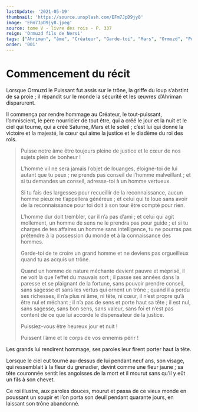 ```yaml
---
lastUpdate: '2021-05-19'
thumbnail: 'https://source.unsplash.com/EFm7JpD9jy8'
image: 'EFm7JpD9jy8.jpeg'
source: tome V - livre des rois - P. 337
reign: 'Ormuzd fils de Nersi'
tags: ["Ahriman", "âme", "Créateur", "Garde-toi", "Mars", "Ormuzd", "Puissant", "Saturne"]
order: '001'
---
```


# Commencement du récit

Lorsque Ormuzd le Puissant fut assis sur le trône, la griffe du loup s’abstint de sa proie ; il répandit sur le monde la sécurité et les œuvres d’Ahriman disparurent.

Il commença par rendre hommage au Créateur, le tout-puissant, l’omniscient, le père nourricier de tout être, qui a créé le jour et la nuit et le ciel qui tourne, qui a créé Saturne, Mars et le soleil ; c’est lui qui donne la victoire et la majesté, le cœur qui aime la justice et le diadème du roi des rois.

> Puisse notre âme être toujours pleine de justice et le cœur de nos sujets plein de bonheur !
>
> L’homme vil ne sera jamais l’objet de louanges, éloigne-toi de lui autant que tu peux ; ne prends pas conseil de l’homme malveillant ; et si tu demandes un conseil, adresse-toi à un homme vertueux.
>
> Si tu fais des largesses pour recueillir de la reconnaissance, aucun homme pieux ne t’appellera généreux ; et celui qui te loue sans avoir de la reconnaissance pour toi doit à son tour être compté pour rien.
>
> L’homme dur doit trembler, car il n’a pas d’ami ; et celui qui agit mollement, un homme de sens ne le prendra pas pour guide ; et si tu charges de tes affaires un homme sans intelligence, tu ne pourras pas prétendre à la possession du monde et à la connaissance des hommes.
>
> Garde-toi de te croire un grand homme et ne deviens pas orgueilleux quand tu as acquis un trône.
>
> Quand un homme de nature méchante devient pauvre et méprisé, il ne voit là que l’effet du mauvais sort ; il passe ses années dans la paresse et se plaignant de la fortune, sans pouvoir prendre conseil, sans sagesse et sans les vertus qui ornent un trône ; quand il a perdu ses richesses, il n’a plus ni âme, ni tête, ni cœur, il n’est propre qu’à être nul et méchant ; il n’a pas de sens et porte haut sa tête ; il est nul, sans sagesse, sans bon sens, sans valeur, sans foi et n’est pas content de ce que lui accorde le dispensateur de la justice.
>
> Puissiez-vous être heureux jour et nuit !
>
> Puissent l’âme et le corps de vos ennemis périr !

Les grands lui rendirent hommage, ses paroles leur firent porter haut la tête.

Lorsque le ciel eut tourné au-dessus de lui pendant neuf ans, son visage, qui ressemblait à la fleur du grenadier, devint comme une fleur jaune ; sa tête couronnée sentit les angoisses de la mort et il mourut sans qu’il y eût un fils à son chevet.

Ce roi illustre, aux paroles douces, mourut et passa de ce vieux monde en poussant un soupir et l’on porta son deuil pendant quarante jours, en laissant son trône abandonné.
